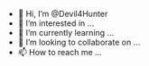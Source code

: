 - 👋 Hi, I’m @Devil4Hunter
- 👀 I’m interested in ...
- 🌱 I’m currently learning ...
- 💞️ I’m looking to collaborate on ...
- 📫 How to reach me ...

<!---
Devil4Hunter/Devil4Hunter is a ✨ special ✨ repository because its `README.md` (this file) appears on your GitHub profile.
You can click the Preview link to take a look at your changes.
--->
